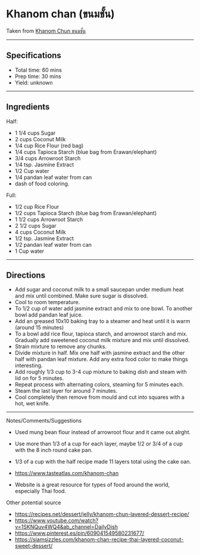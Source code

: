 # Khanom chan (ขนมชั้น)

Taken from
[Khanom Chun ขนมชั้น](https://www.youtube.com/watch?v=bdp7vfywNJk&ab_channel=RinSCookBook)


---
## Specifications
- Total time: 60 mins
- Prep time: 30 mins
- Yield: unknown


---
## Ingredients

Half:
- 1 1/4 cups Sugar
- 2 cups Coconut Milk 
- 1/4 cup Rice Flour (red bag)
- 1/4  cups Tapioca Starch (blue bag from Erawan/elephant)
- 3/4 cups Arrowroot Starch
- 1/4 tsp. Jasmine Extract
- 1/2 Cup water
- 1/4 pandan leaf water from can
- dash of food coloring.

Full:
- 1/2 cup Rice Flour
- 1/2  cups Tapioca Starch (blue bag from Erawan/elephant)
- 1 1/2 cups Arrowroot Starch
- 2 1/2 cups Sugar
- 4 cups Coconut Milk 
- 1/2 tsp. Jasmine Extract
- 1/2 pandan leaf water from can
- 1 Cup water


---
## Directions

- Add sugar and coconut milk to a small saucepan under medium heat and mix until combined. Make sure sugar is dissolved.
- Cool to room temperature.
- To 1/2 cup of water add jasmine extract and mix to one bowl. To another bowl add pandan leaf juice.
- Add an greased 10x10 baking tray to a steamer and heat until it is warm (around 15 minutes)
- To a bowl add rice flour, tapioca starch, and arrowroot starch and mix. Gradually add sweetened coconut milk mixture and mix until dissolved.
- Strain mixture to remove any chunks.
- Divide mixture in half. Mix one half with jasmine extract and the other half with pandan leaf mixture. Add any extra food color to make things interesting.
- Add roughly 1/3 cup to 3-4 cup mixture to baking dish and steam with lid on for 5 minutes.
- Repeat process with alternating colors, steaming for 5 minutes each.
- Steam the last layer for around 7 minutes.
- Cool completely then remove from mould and cut into squares with a hot, wet knife.


---
Notes/Comments/Suggestions
- Used mung bean flour instead of arrowroot flour and it came out alrght.
- Use more than 1/3 of a cup for each layer, maybe 1/2 or 3/4 of a cup with the 8 inch round cake pan.
- 1/3 of a cup with the half recipe made 11 layers total using the cake oan.


- https://www.tasteatlas.com/khanom-chan
- Website is a great resource for types of food around the world, especially Thai food.

Other potential source
- https://recipes.net/dessert/jelly/khanom-chun-layered-dessert-recipe/
- https://www.youtube.com/watch?v=1SKNQuv4WQ4&ab_channel=DailyDish
- https://www.pinterest.es/pin/609041549580231677/
- https://siamsizzles.com/khanom-chan-recipe-thai-layered-coconut-sweet-dessert/
